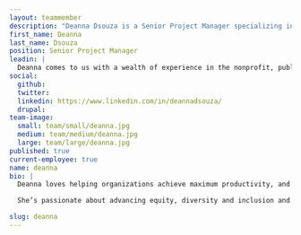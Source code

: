 ```yaml
---
layout: teammember
description: "Deanna Dsouza is a Senior Project Manager specializing in process management at ThinkShout, a full service digital agency and B-Corp that specializes in nonprofit tech, digital strategy, website development, accessible design, and brand work."
first_name: Deanna
last_name: Dsouza
position: Senior Project Manager
leadin: |
  Deanna comes to us with a wealth of experience in the nonprofit, public, and private sectors, and enjoys working in collaborative teams to solve complex problems.
social:
  github:
  twitter:
  linkedin: https://www.linkedin.com/in/deannadsouza/
  drupal:
team-image:
  small: team/small/deanna.jpg
  medium: team/medium/deanna.jpg
  large: team/large/deanna.jpg
published: true
current-employee: true
name: deanna
bio: |
  Deanna loves helping organizations achieve maximum productivity, and finds deep satisfaction in working with talented colleagues to find those unique solutions that will create tangible change. She’s managed complex projects and implemented project management systems that streamline processes and help teams make better-informed decisions. Deanna also worked in the public sector for NW Regional Education Service District and for non-profits such as Education Northwest, Broad Institute, and Network for Excellence in Health Innovation.

  She’s passionate about advancing equity, diversity and inclusion and serves on the program committee for Partners in Diversity and the board of directors for Metropolitan Family Services. When she’s not making an impact with our clients, she’s likely spending her time reading, cooking, traveling, or volunteering at organizations that have a direct impact on our community.

slug: deanna
---
```

